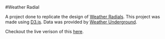 #Weather Radial

A project done to replicate the design of [Weather Radials](http://weather-radials.com/). This project was made using [D3.js](https://d3js.org/). Data was provided by [Weather Underground](https://www.wunderground.com/).

Checkout the live verison of this [here](https://hchowdhary.github.io/weather-radial/).